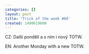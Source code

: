 ```yaml
---
categories: []
layout: post
title: 'Trick of the week #60'
created: 1490619600
---
```

CZ: Další pondělí a s ním i nový TOTW.<br />
EN: Another Monday with a new TOTW.<br />
<br />
<div class="youtube-player" data-id="MYH0eq1FeSE"></div>
